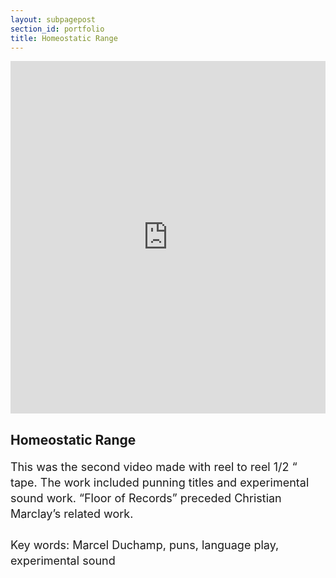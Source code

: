 ```yaml
---
layout: subpagepost
section_id: portfolio
title: Homeostatic Range
---
```

<div class="full">
    <div class="row">
         <div class="large-12 large-centered columns">
            <iframe src="https://player.vimeo.com/video/404741101" width="640" height="564" frameborder="0" allow="autoplay; fullscreen" allowfullscreen></iframe>
        </div>
    </div>
<div class="Text_works">
<div class="Text_title_works">
<h2>Homeostatic Range</h2>
</div>
<p style="line-height:25px; font-size: 18px">
    This was the second video made with reel to reel 1/2 “ tape. The work included punning titles and experimental sound work. “Floor of Records” preceded Christian Marclay’s related work.<br>
    <br>
    Key words: Marcel Duchamp, puns, language play, experimental sound<br>
</p>
</div>
</div>
<br>

